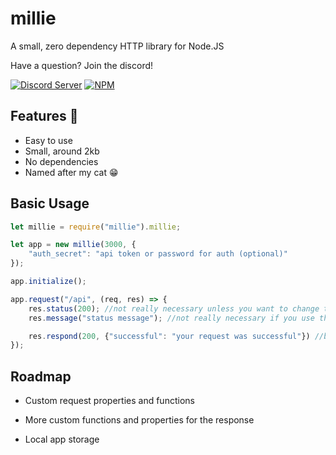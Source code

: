 
# millie

A small, zero dependency HTTP library for Node.JS

Have a question? Join the discord!

[![Discord Server](https://img.shields.io/badge/millie-https%3A%2F%2Fdiscord.gg%2FQGNGyF6j5q-blue?style=flat-square&logo=appveyor)](https://discord.gg/QGNGyF6j5q)
[![NPM](https://nodei.co/npm/millie.png?downloads=true&downloadRank=true&stars=true)](https://nodei.co/npm/millie/)


## Features 📜

- Easy to use
- Small, around 2kb
- No dependencies
- Named after my cat 😁

  
## Basic Usage

```javascript
let millie = require("millie").millie;

let app = new millie(3000, { 
    "auth_secret": "api token or password for auth (optional)"
});

app.initialize();

app.request("/api", (req, res) => {
    res.status(200); //not really necessary unless you want to change the status code before responding
    res.message("status message"); //not really necessary if you use the custom respond() function

    res.respond(200, {"successful": "your request was successful"}) //body can also be a string
});
```

  
## Roadmap

- Custom request properties and functions

- More custom functions and properties for the response

- Local app storage

  